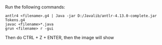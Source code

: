 Run the following commands:

```
antlr4 <filename>.g4 | Java -jar D:/Javalib/antlr-4.13.0-complete.jar Tokens.g4
javac <filename>*.java
grun <filename> r -gui
```

Then do CTRL + Z + ENTER, then the image will show
